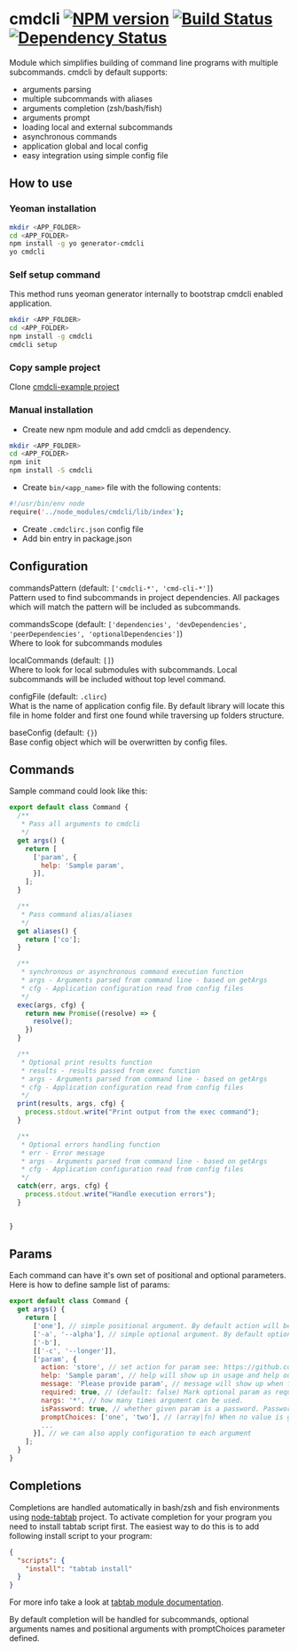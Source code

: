 # cmdcli [![NPM version][npm-image]][npm-url] [![Build Status][travis-image]][travis-url] [![Dependency Status][daviddm-image]][daviddm-url]

Module which simplifies building of command line programs with multiple subcommands.
cmdcli by default supports:
 * arguments parsing
 * multiple subcommands with aliases
 * arguments completion (zsh/bash/fish)
 * arguments prompt
 * loading local and external subcommands
 * asynchronous commands
 * application global and local config
 * easy integration using simple config file

## How to use

### Yeoman installation
```bash
mkdir <APP_FOLDER>
cd <APP_FOLDER>
npm install -g yo generator-cmdcli
yo cmdcli
```

### Self setup command

This method runs yeoman generator internally to bootstrap cmdcli enabled application.

```bash
mkdir <APP_FOLDER>
cd <APP_FOLDER>
npm install -g cmdcli
cmdcli setup
```

### Copy sample project
Clone [cmdcli-example project](https://github.com/dnlek/cmdcli-example)

### Manual installation
* Create new npm module and add cmdcli as dependency.
```bash
mkdir <APP_FOLDER>
cd <APP_FOLDER>
npm init
npm install -S cmdcli
```
* Create `bin/<app_name>` file with the following contents:
```bash
#!/usr/bin/env node
require('../node_modules/cmdcli/lib/index');
```
* Create `.cmdclirc.json` config file
* Add bin entry in package.json


## Configuration

commandsPattern (default: `['cmdcli-*', 'cmd-cli-*']`)  
Pattern used to find subcommands in project dependencies. All packages which will match the pattern will be included as subcommands.

commandsScope (default: `['dependencies', 'devDependencies', 'peerDependencies', 'optionalDependencies']`)  
Where to look for subcommands modules

localCommands (default: `[]`)  
Where to look for local submodules with subcommands. Local subcommands will be included without top level command.

configFile (default: `.clirc`)  
What is the name of application config file. By default library will locate this file in home folder and first one found while traversing up folders structure.

baseConfig (default: `{}`)  
Base config object which will be overwritten by config files.

## Commands

Sample command could look like this:
```javascript
export default class Command {
  /**
   * Pass all arguments to cmdcli
   */
  get args() {
    return [
      ['param', {
        help: 'Sample param',
      }],
    ];
  }

  /**
   * Pass command alias/aliases
   */
  get aliases() {
    return ['co'];
  }

  /**
   * synchronous or asynchronous command execution function
   * args - Arguments parsed from command line - based on getArgs
   * cfg - Application configuration read from config files
   */
  exec(args, cfg) {
    return new Promise((resolve) => {
      resolve();
    })
  }

  /**
   * Optional print results function
   * results - results passed from exec function
   * args - Arguments parsed from command line - based on getArgs
   * cfg - Application configuration read from config files
   */
  print(results, args, cfg) {
    process.stdout.write("Print output from the exec command");
  }

  /**
   * Optional errors handling function
   * err - Error message
   * args - Arguments parsed from command line - based on getArgs
   * cfg - Application configuration read from config files
   */
  catch(err, args, cfg) {
    process.stdout.write("Handle execution errors");
  }


}
```

## Params

Each command can have it's own set of positional and optional parameters.
Here is how to define sample list of params:

```javascript
export default class Command {
  get args() {
    return [
      ['one'], // simple positional argument. By default action will be 'store'
      ['-a', '--alpha'], // simple optional argument. By default optional arguments have action 'storeTrue'
      ['-b'],
      [['-c', '--longer']],
      ['param', {
        action: 'store', // set action for param see: https://github.com/nodeca/argparse#action-some-details
        help: 'Sample param', // help will show up in usage and help outputs
        message: 'Please provide param', // message will show up when falling back to inquirer (more to come)
        required: true, // (default: false) Mark optional param as required. Applies only to optional params.
        nargs: '*', // how many times argument can be used.
        isPassword: true, // whether given param is a password. Passwords are hidden with *** when given via prompt
        promptChoices: ['one', 'two'], // (array|fn) When no value is given to the positional argument prompt will be shown with available list of values
        ...
      }], // we can also apply configuration to each argument
    ];
  }
}
```

## Completions

Completions are handled automatically in bash/zsh and fish environments using [node-tabtab](https://github.com/mklabs/node-tabtab) project.
To activate completion for your program you need to install tabtab script first.
The easiest way to do this is to add following install script to your program:
```json
{
  "scripts": {
    "install": "tabtab install"
  }
}
```
For more info take a look at [tabtab module documentation](https://github.com/mklabs/node-tabtab).

By default completion will be handled for subcommands, optional arguments names and positional arguments with promptChoices parameter defined.

[npm-image]: https://badge.fury.io/js/cmdcli.svg
[npm-url]: https://npmjs.org/package/cmdcli
[travis-image]: https://travis-ci.org/dnlek/cmdcli.svg?branch=master
[travis-url]: https://travis-ci.org/dnlek/cmdcli
[daviddm-image]: https://david-dm.org/dnlek/cmdcli.svg?theme=shields.io
[daviddm-url]: https://david-dm.org/dnlek/cmdcli
